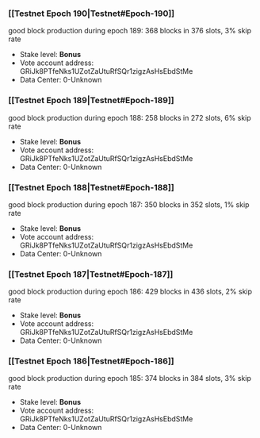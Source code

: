 ### [[Testnet Epoch 190|Testnet#Epoch-190]]
good block production during epoch 189: 368 blocks in 376 slots, 3% skip rate
* Stake level: **Bonus** 
* Vote account address: GRiJk8PTfeNks1UZotZaUtuRfSQr1zigzAsHsEbdStMe
* Data Center: 0-Unknown
### [[Testnet Epoch 189|Testnet#Epoch-189]]
good block production during epoch 188: 258 blocks in 272 slots, 6% skip rate
* Stake level: **Bonus** 
* Vote account address: GRiJk8PTfeNks1UZotZaUtuRfSQr1zigzAsHsEbdStMe
* Data Center: 0-Unknown
### [[Testnet Epoch 188|Testnet#Epoch-188]]
good block production during epoch 187: 350 blocks in 352 slots, 1% skip rate
* Stake level: **Bonus** 
* Vote account address: GRiJk8PTfeNks1UZotZaUtuRfSQr1zigzAsHsEbdStMe
* Data Center: 0-Unknown
### [[Testnet Epoch 187|Testnet#Epoch-187]]
good block production during epoch 186: 429 blocks in 436 slots, 2% skip rate
* Stake level: **Bonus** 
* Vote account address: GRiJk8PTfeNks1UZotZaUtuRfSQr1zigzAsHsEbdStMe
* Data Center: 0-Unknown
### [[Testnet Epoch 186|Testnet#Epoch-186]]
good block production during epoch 185: 374 blocks in 384 slots, 3% skip rate
* Stake level: **Bonus** 
* Vote account address: GRiJk8PTfeNks1UZotZaUtuRfSQr1zigzAsHsEbdStMe
* Data Center: 0-Unknown